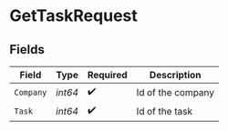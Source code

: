 # GetTaskRequest


## Fields

| Field              | Type               | Required           | Description        |
| ------------------ | ------------------ | ------------------ | ------------------ |
| `Company`          | *int64*            | :heavy_check_mark: | Id of the company  |
| `Task`             | *int64*            | :heavy_check_mark: | Id of the task     |